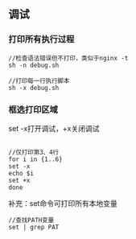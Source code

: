 ## 调试

### 打印所有执行过程

```
//检查语法错误但不打印，类似于nginx -t
sh -n debug.sh

//打印每一行执行脚本
sh -x debug.sh

```

### 框选打印区域

set -x打开调试，+x关闭调试

```

//仅打印第3、4行
for i in {1..6}
set -x
echo $i
set +x
done

```

补充：set命令可打印所有本地变量

```
//查找PATH变量
set | grep PAT

```
 
